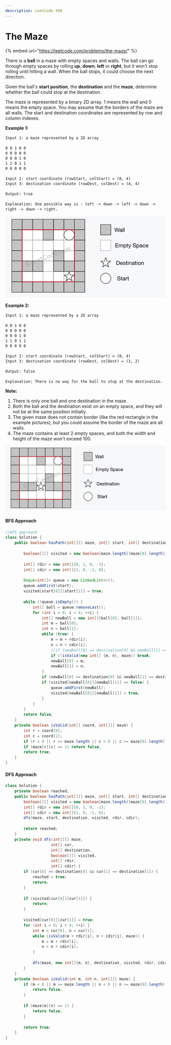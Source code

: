 ```yaml
---
description: LeetCode 490
---
```


# The Maze

{% embed url="https://leetcode.com/problems/the-maze/" %}

There is a **ball** in a maze with empty spaces and walls. The ball can go through empty spaces by rolling **up**, **down**, **left** or **right**, but it won't stop rolling until hitting a wall. When the ball stops, it could choose the next direction.

Given the ball's **start position**, the **destination** and the **maze**, determine whether the ball could stop at the destination.

The maze is represented by a binary 2D array. 1 means the wall and 0 means the empty space. You may assume that the borders of the maze are all walls. The start and destination coordinates are represented by row and column indexes.

**Example 1:**

```
Input 1: a maze represented by a 2D array

0 0 1 0 0
0 0 0 0 0
0 0 0 1 0
1 1 0 1 1
0 0 0 0 0

Input 2: start coordinate (rowStart, colStart) = (0, 4)
Input 3: destination coordinate (rowDest, colDest) = (4, 4)

Output: true

Explanation: One possible way is : left -> down -> left -> down -> right -> down -> right.

```

![](../.gitbook/assets/1570864584747.jpg)

**Example 2:**

```
Input 1: a maze represented by a 2D array

0 0 1 0 0
0 0 0 0 0
0 0 0 1 0
1 1 0 1 1
0 0 0 0 0

Input 2: start coordinate (rowStart, colStart) = (0, 4)
Input 3: destination coordinate (rowDest, colDest) = (3, 2)

Output: false

Explanation: There is no way for the ball to stop at the destination.

```

**Note:**

1. There is only one ball and one destination in the maze.
2. Both the ball and the destination exist on an empty space, and they will not be at the same position initially.
3. The given maze does not contain border (like the red rectangle in the example pictures), but you could assume the border of the maze are all walls.
4. The maze contains at least 2 empty spaces, and both the width and height of the maze won't exceed 100. &#x20;

![](../.gitbook/assets/maze.jpg)

#### BFS Approach

```java
//DFS approach
class Solution {
    public boolean hasPath(int[][] maze, int[] start, int[] destination) {
        
        boolean[][] visited = new boolean[maze.length][maze[0].length];
        
        int[] rdir = new int[]{0, 1, 0, -1};
        int[] cdir = new int[]{1, 0, -1, 0};
        
        Deque<int[]> queue = new LinkedList<>();
        queue.addFirst(start);
        visited[start[0]][start[1]] = true;
        
        while (!queue.isEmpty()) {
            int[] ball = queue.removeLast();
            for (int i = 0; i < 4; ++i) {
                int[] newBall = new int[]{ball[0], ball[1]};
                int m = ball[0];
                int n = ball[1];
                while (true) {
                    m = m + rdir[i];
                    n = n + cdir[i];
                    //if (newBall[0] == destination[0] && newBall[1] == destination[1]) return true;
                    if (!isValid(new int[] {m, n}, maze)) break;
                    newBall[0] = m;
                    newBall[1] = n;
                }
                if (newBall[0] == destination[0] && newBall[1] == destination[1]) return true;
                if (visited[newBall[0]][newBall[1]] == false) {
                    queue.addFirst(newBall);
                    visited[newBall[0]][newBall[1]] = true;
                }
            }
        }
        return false;
    }
    private boolean isValid(int[] coord, int[][] maze) {
        int r = coord[0];
        int c = coord[1];
        if (r < 0 || r >= maze.length || c < 0 || c >= maze[0].length) return false;
        if (maze[r][c] == 1) return false;
        return true;
    }
}
```

#### DFS Approach

```java
class Solution {
    private boolean reached;
    public boolean hasPath(int[][] maze, int[] start, int[] destination) {
        boolean[][] visited = new boolean[maze.length][maze[0].length];
        int[] rdir = new int[]{0, 1, 0, -1};
        int[] cdir = new int[]{1, 0, -1, 0};
        dfs(maze, start, destination, visited, rdir, cdir);
        
        return reached;
    }
    private void dfs(int[][] maze,
                    int[] cur,
                    int[] destination,
                    boolean[][] visited,
                    int[] rdir,
                    int[] cdir) {
        if (cur[0] == destination[0] && cur[1] == destination[1]) {
            reached = true;
            return;
        }
        
        if (visited[cur[0]][cur[1]]) {
            return;
        }
        
        visited[cur[0]][cur[1]] = true;
        for (int i = 0; i < 4; ++i) {
            int m = cur[0], n = cur[1];
            while (isValid(m + rdir[i], n + cdir[i], maze)) {
                m = m + rdir[i];
                n = n + cdir[i];
            }
            
            dfs(maze, new int[]{m, n}, destination, visited, rdir, cdir);
        }
    }
    private boolean isValid(int m, int n, int[][] maze) {
        if (m < 0 || m >= maze.length || n < 0 || n >= maze[0].length) {
            return false;
        }
        
        if (maze[m][n] == 1) {
            return false;
        }
        
        return true;
    }
}
```
